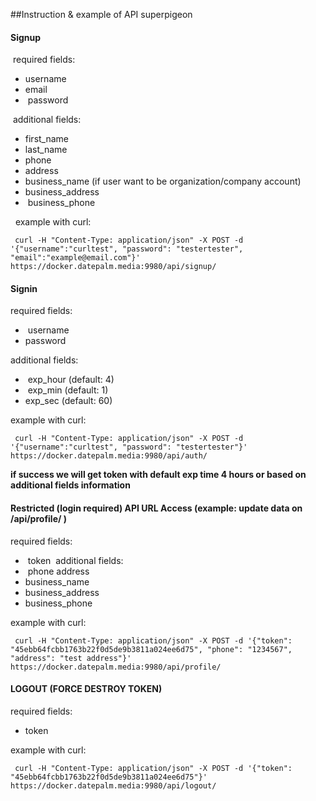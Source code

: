 ##Instruction & example of API superpigeon   

#### Signup
 required fields: 
* username
* email
*  password 

 additional fields: 
* first_name 
* last_name
* phone
* address
* business_name (if user want to be organization/company account) 
* business_address
*  business_phone

  example with curl:

` curl -H "Content-Type: application/json" -X POST -d '{"username":"curltest", "password": "testertester", "email":"example@email.com"}' https://docker.datepalm.media:9980/api/signup/` 

#### Signin
required fields:
*  username 
* password 

additional fields:
*  exp_hour (default: 4)
*  exp_min (default: 1)
* exp_sec (default: 60)

example with curl:

` curl -H "Content-Type: application/json" -X POST -d '{"username":"curltest", "password": "testertester"}' https://docker.datepalm.media:9980/api/auth/`

__if success we will get token with default exp time 4 hours or based on additional fields information__


#### Restricted (login required) API URL Access (example: update data on /api/profile/ )
required fields:
*  token 
additional fields:
*  phone address
* business_name
* business_address
* business_phone

example with curl:

` curl -H "Content-Type: application/json" -X POST -d '{"token": "45ebb64fcbb1763b22f0d5de9b3811a024ee6d75", "phone": "1234567", "address": "test address"}' https://docker.datepalm.media:9980/api/profile/`

#### LOGOUT (FORCE DESTROY TOKEN)
required fields: 
* token 

example with curl:

` curl -H "Content-Type: application/json" -X POST -d '{"token": "45ebb64fcbb1763b22f0d5de9b3811a024ee6d75"}' https://docker.datepalm.media:9980/api/logout/`